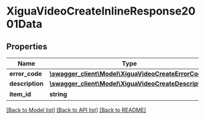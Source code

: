 # XiguaVideoCreateInlineResponse2001Data

## Properties
Name | Type | Description | Notes
------------ | ------------- | ------------- | -------------
**error_code** | [**\swagger_client\Model\XiguaVideoCreateErrorCode**](XiguaVideoCreateErrorCode.md) |  | 
**description** | [**\swagger_client\Model\XiguaVideoCreateDescription**](XiguaVideoCreateDescription.md) |  | 
**item_id** | **string** | 西瓜视频id | 

[[Back to Model list]](../README.md#documentation-for-models) [[Back to API list]](../README.md#documentation-for-api-endpoints) [[Back to README]](../README.md)

